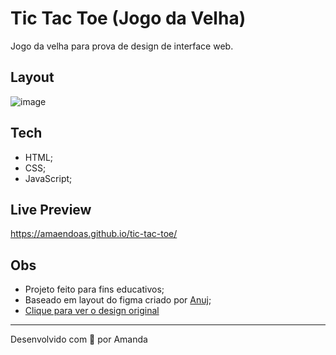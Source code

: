 # Tic Tac Toe (Jogo da Velha)
Jogo da velha para prova de design de interface web.

## Layout
![image](https://github.com/amaendoas/tic-tac-toe/assets/94807208/d66c996f-54b2-4633-92de-f8f0c88c4628)

## Tech
- HTML;
- CSS;
- JavaScript;

## Live Preview
https://amaendoas.github.io/tic-tac-toe/

## Obs
- Projeto feito para fins educativos;
- Baseado em layout do figma criado por [Anuj](https://www.figma.com/@anuj_uchil);
- [Clique para ver o design original](https://www.figma.com/community/file/1254192154560627135)

---

Desenvolvido com 💜 por Amanda
